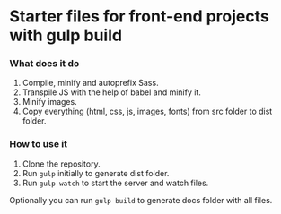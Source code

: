 # Starter files for front-end projects with gulp build

### What does it do

1. Compile, minify and autoprefix Sass.
2. Transpile JS with the help of babel and minify it.
3. Minify images.
4. Copy everything (html, css, js, images, fonts) from src folder to dist folder.

### How to use it

1. Clone the repository.
2. Run `gulp` initially to generate dist folder.
3. Run `gulp watch` to start the server and watch files.

Optionally you can run `gulp build` to generate docs folder with all files.
